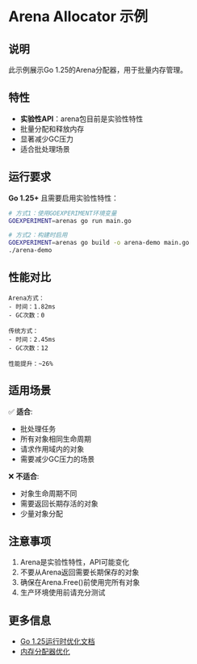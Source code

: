 # Arena Allocator 示例

## 说明

此示例展示Go 1.25的Arena分配器，用于批量内存管理。

## 特性

- **实验性API**：arena包目前是实验性特性
- 批量分配和释放内存
- 显著减少GC压力
- 适合批处理场景

## 运行要求

**Go 1.25+** 且需要启用实验性特性：

```bash
# 方式1：使用GOEXPERIMENT环境变量
GOEXPERIMENT=arenas go run main.go

# 方式2：构建时启用
GOEXPERIMENT=arenas go build -o arena-demo main.go
./arena-demo
```

## 性能对比

```
Arena方式：
- 时间：1.82ms
- GC次数：0

传统方式：
- 时间：2.45ms
- GC次数：12

性能提升：~26%
```

## 适用场景

✅ **适合**:
- 批处理任务
- 所有对象相同生命周期
- 请求作用域内的对象
- 需要减少GC压力的场景

❌ **不适合**:
- 对象生命周期不同
- 需要返回长期存活的对象
- 少量对象分配

## 注意事项

1. Arena是实验性特性，API可能变化
2. 不要从Arena返回需要长期保存的对象
3. 确保在Arena.Free()前使用完所有对象
4. 生产环境使用前请充分测试

## 更多信息

- [Go 1.25运行时优化文档](../../../docs/02-Go语言现代化/12-Go-1.25运行时优化/)
- [内存分配器优化](../../../docs/02-Go语言现代化/12-Go-1.25运行时优化/03-内存分配器优化.md)

